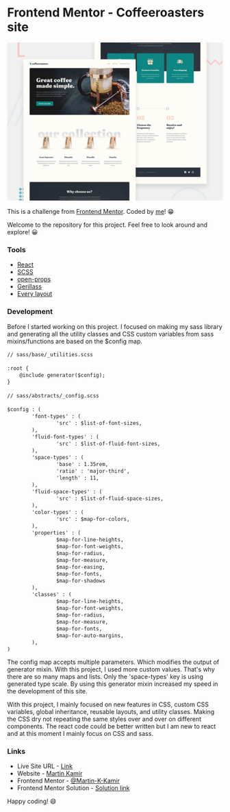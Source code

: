 # Frontend Mentor - Coffeeroasters site

![preview of order summary card](./preview.jpg)

This is a challenge from [Frontend Mentor](https://www.frontendmentor.io/). Coded by [me](https://www.frontendmentor.io/profile/Martin-K-Kamir)! 😁

Welcome to the repository for this project. Feel free to look around and explore! 😀

### Tools

- [React](https://reactjs.org/)
- [SCSS](https://sass-lang.com/)
- [open-props](https://open-props.style/)
- [Gerillass](https://gerillass.com/)
- [Every layout](https://every-layout.dev/)

### Development
Before I started working on this project. I focused on making my sass library and generating
all the utility classes and CSS custom variables from sass mixins/functions are based on the $config map.
```
// sass/base/_utilities.scss

:root {
	@include generator($config);
}

// sass/abstracts/_config.scss

$config : (
		'font-types' : (
				'src' : $list-of-font-sizes,
		),
		'fluid-font-types' : (
				'src' : $list-of-fluid-font-sizes,
		),
		'space-types' : (
				'base' : 1.35rem,
				'ratio' : 'major-third',
				'length' : 11,
		),
		'fluid-space-types' : (
				'src' : $list-of-fluid-space-sizes,
		),
		'color-types' : (
				'src' : $map-for-colors,
		),
		'properties' : (
				$map-for-line-heights,
				$map-for-font-weights,
				$map-for-radius,
				$map-for-measure,
				$map-for-easing,
				$map-for-fonts,
				$map-for-shadows
		),
		'classes' : (
				$map-for-line-heights,
				$map-for-font-weights,
				$map-for-radius,
				$map-for-measure,
				$map-for-fonts,
				$map-for-auto-margins,
		),
)
```

The config map accepts multiple parameters. Which modifies the output of generator mixin. With this project, I used more custom values. That's why there are so many maps and lists. Only the 'space-types' key is using generated type scale.
By using this generator mixin increased my speed in the development of this site. 

With this project, I mainly focused on new features in CSS, custom CSS variables, global inheritance, reusable layouts, and utility classes.
Making the CSS dry not repeating the same styles over and over on different components.
The react code could be better written but I am new to react and at this moment I mainly focus on CSS and sass.


### Links

- Live Site URL - [Link](https://coffeeroasters-martin-kamir.netlify.app/)
- Website - [Martin Kamír](https://martinkamir.com/)
- Frontend Mentor - [@Martin-K-Kamir](https://www.frontendmentor.io/profile/Martin-K-Kamir)
- Frontend Mentor Solution - [Solution link](https://www.frontendmentor.io/solutions/ceative-website-using-sass-react-postcss-Hy_EMdhr5)

Happy coding! 😄
